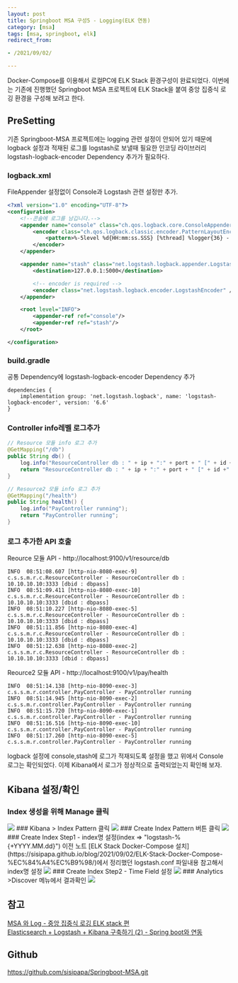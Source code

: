```yaml
---
layout: post
title: Springboot MSA 구성5 - Logging(ELK 연동)
category: [msa]
tags: [msa, springboot, elk]
redirect_from:

- /2021/09/02/

---
```


Docker-Compose를 이용해서 로컬PC에 ELK Stack 환경구성이 완료되었다. 이번에는 기존에 진행했던 Springboot MSA 프로젝트에 ELK Stack을 붙여 중앙 집중식 로깅 환경을 구성해 보려고 한다. 

## PreSetting  
기존 Springboot-MSA 프로젝트에는 logging 관련 설정이 안되어 있기 때문에 logback 설정과 적재된 로그를 logstash로 보낼때 필요한 인코딩 라이브러리 logstash-logback-encoder Dependency 추가가 필요하다.  
### logback.xml  
FileAppender 설정없이 Console과 Logstash 관련 설정만 추가.
```xml
<?xml version="1.0" encoding="UTF-8"?>
<configuration>
    <!--콘솔에 로그를 남깁니다.-->
    <appender name="console" class="ch.qos.logback.core.ConsoleAppender">
        <encoder class="ch.qos.logback.classic.encoder.PatternLayoutEncoder">
            <pattern>%-5level %d{HH:mm:ss.SSS} [%thread] %logger{36} - %msg%n</pattern>
        </encoder>
    </appender>

    <appender name="stash" class="net.logstash.logback.appender.LogstashTcpSocketAppender">
        <destination>127.0.0.1:5000</destination>

        <!-- encoder is required -->
        <encoder class="net.logstash.logback.encoder.LogstashEncoder" />
    </appender>

    <root level="INFO">
        <appender-ref ref="console"/>
        <appender-ref ref="stash"/>
    </root>

</configuration>
```  

### build.gradle
공통 Dependency에 logstash-logback-encoder Dependency 추가
```properties
dependencies {
    implementation group: 'net.logstash.logback', name: 'logstash-logback-encoder', version: '6.6' 
}
```  

### Controller info레벨 로그추가
```java
// Resource 모듈 info 로그 추가
@GetMapping("/db")
public String db() {
    log.info("ResourceController db : " + ip + ":" + port + " [" + id +" : " + password + "]");
    return "ResourceController db : " + ip + ":" + port + " [" + id +" : " + password + "]";
}

// Resource2 모듈 info 로그 추가
@GetMapping("/health")
public String health() {
    log.info("PayController running");
    return "PayController running";
}
```  

### 로그 추가한 API 호출
Reource 모듈 API - http://localhost:9100/v1/resource/db  
```shell
INFO  08:51:08.607 [http-nio-8080-exec-9] c.s.s.m.r.c.ResourceController - ResourceController db : 10.10.10.10:3333 [dbid : dbpass]
INFO  08:51:09.411 [http-nio-8080-exec-10] c.s.s.m.r.c.ResourceController - ResourceController db : 10.10.10.10:3333 [dbid : dbpass]
INFO  08:51:10.227 [http-nio-8080-exec-5] c.s.s.m.r.c.ResourceController - ResourceController db : 10.10.10.10:3333 [dbid : dbpass]
INFO  08:51:11.856 [http-nio-8080-exec-4] c.s.s.m.r.c.ResourceController - ResourceController db : 10.10.10.10:3333 [dbid : dbpass]
INFO  08:51:12.638 [http-nio-8080-exec-2] c.s.s.m.r.c.ResourceController - ResourceController db : 10.10.10.10:3333 [dbid : dbpass]
```  

Reource2 모듈 API - http://localhost:9100/v1/pay/health
```shell
INFO  08:51:14.138 [http-nio-8090-exec-3] c.s.s.m.r.controller.PayController - PayController running
INFO  08:51:14.945 [http-nio-8090-exec-2] c.s.s.m.r.controller.PayController - PayController running
INFO  08:51:15.720 [http-nio-8090-exec-1] c.s.s.m.r.controller.PayController - PayController running
INFO  08:51:16.516 [http-nio-8090-exec-10] c.s.s.m.r.controller.PayController - PayController running
INFO  08:51:17.260 [http-nio-8090-exec-5] c.s.s.m.r.controller.PayController - PayController running
```  
logback 설정에 console,stash에 로그가 적재되도록 설정을 했고 위에서 Console 로그는 확인되었다. 이제 Kibana에서 로그가 정상적으로 출력되었는지 확인해 보자.



## Kibana 설정/확인  
### Index 생성을 위해 Manage 클릭  
<img src="https://sisipapa.github.io/assets/images/posts/kibana-index1.PNG" >   
### Kibana > Index Pattern 클릭   
<img src="https://sisipapa.github.io/assets/images/posts/kibana-index2.PNG" >   
### Create Index Pattern 버튼 클릭
<img src="https://sisipapa.github.io/assets/images/posts/kibana-index3.PNG" >
### Create Index Step1 - index명 설정(index => "logstash-%{+YYYY.MM.dd}")
이전 노트 [ELK Stack Docker-Compose 설치](https://sisipapa.github.io/blog/2021/09/02/ELK-Stack-Docker-Compose-%EC%84%A4%EC%B9%98/)에서 정리했던 logstash.conf 파일내용 참고해서 index명 설정  
<img src="https://sisipapa.github.io/assets/images/posts/kibana-index4.PNG" >   
### Create Index Step2 - Time Field 설정  
<img src="https://sisipapa.github.io/assets/images/posts/kibana-index5.PNG" >  
### Analytics >Discover 메뉴에서 결과확인    
<img src="https://sisipapa.github.io/assets/images/posts/kibana-index6.PNG" >    

## 참고  
[MSA 와 Log - 중앙 집중식 로깅 ELK stack 편](https://bravenamme.github.io/2021/01/28/elk-stack/)  
[Elasticsearch + Logstash + Kibana 구축하기 (2) - Spring boot와 연동](https://investment-engineer.tistory.com/m/5)  

## Github    
<https://github.com/sisipapa/Springboot-MSA.git>  
